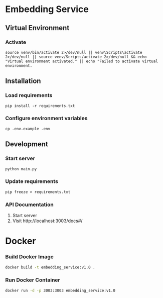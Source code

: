 # Embedding Service

## Virtual Environment 

### Activate
```
source venv/bin/activate 2>/dev/null || venv\Scripts\activate 2>/dev/null || source venv/Scripts/activate 2>/dev/null && echo "Virtual environment activated." || echo "Failed to activate virtual environment.
```

## Installation

### Load requirements
```
pip install -r requirements.txt
```

### Configure environment variables
```
cp .env.example .env
```

## Development

### Start server
```
python main.py
```

### Update requirements
```
pip freeze > requirements.txt
```

### API Documentation
1. Start server
2. Visit http://localhost:3003/docs#/

# Docker

### Build Docker Image
```bash
docker build -t embedding_service:v1.0 .
```

### Run Docker Container
```bash
docker run -d -p 3003:3003 embedding_service:v1.0
```
